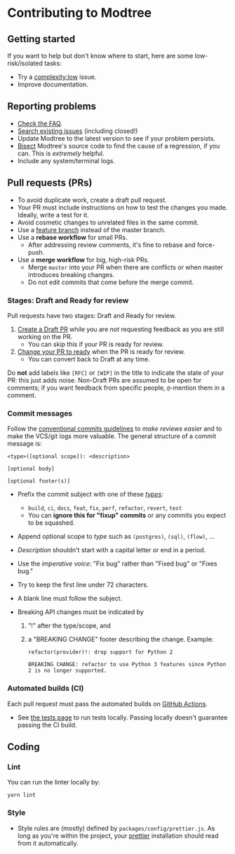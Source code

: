 # Contributing to Modtree

## Getting started

If you want to help but don't know where to start, here are some
low-risk/isolated tasks:

- Try a [complexity:low] issue.
- Improve documentation.

## Reporting problems

- [Check the FAQ][modtree-faq].
- [Search existing issues][github-issues] (including closed!)
- Update Modtree to the latest version to see if your problem
  persists.
- [Bisect][git-bisect] Modtree's source code to find the cause of a
  regression, if you can. This is _extremely_ helpful.
- Include any system/terminal logs.

## Pull requests (PRs)

- To avoid duplicate work, create a draft pull request.
- Your PR must include instructions on how to test the changes you
  made. Ideally, write a test for it.
- Avoid cosmetic changes to unrelated files in the same commit.
- Use a [feature branch] instead of the master branch.
- Use a **rebase workflow** for small PRs.
  - After addressing review comments, it's fine to rebase and force-push.
- Use a **merge workflow** for big, high-risk PRs.
  - Merge `master` into your PR when there are conflicts or when master
    introduces breaking changes.
  - Do not edit commits that come before the merge commit.

### Stages: Draft and Ready for review

Pull requests have two stages: Draft and Ready for review.

1. [Create a Draft PR][pr-draft] while you are _not_ requesting feedback as
   you are still working on the PR.
   - You can skip this if your PR is ready for review.
2. [Change your PR to ready][pr-ready] when the PR is ready for review.
   - You can convert back to Draft at any time.

Do **not** add labels like `[RFC]` or `[WIP]` in the title to indicate the
state of your PR: this just adds noise. Non-Draft PRs are assumed to be open
for comments; if you want feedback from specific people, `@`-mention them in
a comment.

### Commit messages

Follow the [conventional commits guidelines] to _make reviews easier_ and to make
the VCS/git logs more valuable. The general structure of a commit message is:

```
<type>([optional scope]): <description>

[optional body]

[optional footer(s)]
```

- Prefix the commit subject with one of these [_types_][commit-types]:
  - `build`, `ci`, `docs`, `feat`, `fix`, `perf`, `refactor`, `revert`, `test`
  - You can **ignore this for "fixup" commits** or any commits you expect to be squashed.
- Append optional scope to _type_ such as `(postgres)`, `(sql)`, `(flow)`, ...
- _Description_ shouldn't start with a capital letter or end in a period.
- Use the _imperative voice_: "Fix bug" rather than "Fixed bug" or "Fixes bug."
- Try to keep the first line under 72 characters.
- A blank line must follow the subject.
- Breaking API changes must be indicated by

  1. "!" after the type/scope, and
  2. a "BREAKING CHANGE" footer describing the change.
     Example:

     ```
     refactor(provider)!: drop support for Python 2

     BREAKING CHANGE: refactor to use Python 3 features since Python 2 is no longer supported.
     ```

### Automated builds (CI)

Each pull request must pass the automated builds on [GitHub Actions].

- See [the tests page][modtree-tests] to run tests locally.
  Passing locally doesn't guarantee passing the CI build.

## Coding

### Lint

You can run the linter locally by:

```
yarn lint
```

### Style

- Style rules are (mostly) defined by `packages/config/prettier.js`.
  As long as you're within the project, your [prettier] installation
  should read from it automatically.

[git-bisect]: http://git-scm.com/book/en/v2/Git-Tools-Debugging-with-Git
[github-issues]: https://github.com/modtree/modtree/issues
[conventional commits guidelines]: https://www.conventionalcommits.org
[feature branch]: https://www.atlassian.com/git/tutorials/comparing-workflows
[complexity:low]: https://github.com/modtree/modtree/issues?q=is%3Aopen+is%3Aissue+label%3Acomplexity%3Alow
[pr-draft]: https://docs.github.com/en/pull-requests/collaborating-with-pull-requests/proposing-changes-to-your-work-with-pull-requests/creating-a-pull-request
[pr-ready]: https://docs.github.com/en/github/collaborating-with-pull-requests/proposing-changes-to-your-work-with-pull-requests/changing-the-stage-of-a-pull-request
[commit-types]: https://github.com/commitizen/conventional-commit-types/blob/master/index.json
[github actions]: https://github.com/modtree/modtree/actions
[modtree-faq]: http://modtree-docs.vercel.app/docs/faq
[modtree-tests]: http://modtree-docs.vercel.app/docs/developer-guide/tests
[prettier]: https://prettier.io/
